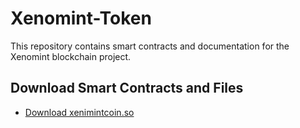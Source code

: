 # Xenomint-Token
This repository contains smart contracts and documentation for the Xenomint blockchain project.
## Download Smart Contracts and Files
- [Download xenimintcoin.so](https://github.com/xenomint/Xenomint-Token/blob/main/xenomintcoin.so)
